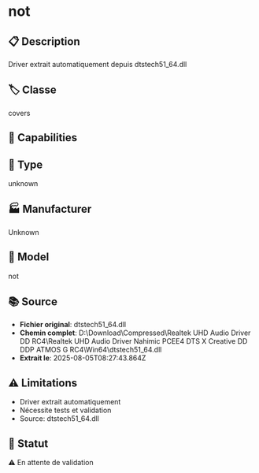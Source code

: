 # not

## 📋 Description
Driver extrait automatiquement depuis dtstech51_64.dll

## 🏷️ Classe
covers

## 🔧 Capabilities


## 📡 Type
unknown

## 🏭 Manufacturer
Unknown

## 📱 Model
not

## 📚 Source
- **Fichier original**: dtstech51_64.dll
- **Chemin complet**: D:\Download\Compressed\Realtek UHD Audio Driver DD RC4\Realtek UHD Audio Driver Nahimic PCEE4 DTS X Creative DD DDP ATMOS G RC4\Win64\dtstech51_64.dll
- **Extrait le**: 2025-08-05T08:27:43.864Z

## ⚠️ Limitations
- Driver extrait automatiquement
- Nécessite tests et validation
- Source: dtstech51_64.dll

## 🚀 Statut
⚠️ En attente de validation
